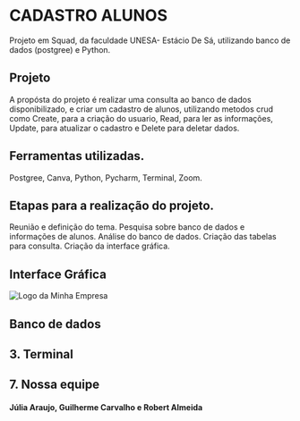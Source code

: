 # CADASTRO ALUNOS

Projeto em Squad, da faculdade UNESA- Estácio De Sá, utilizando banco de dados (postgree) e Python. 

<h2><strong> Projeto </strong></h2>
A propósta do projeto é realizar uma consulta ao banco de dados disponibilizado, e criar um cadastro de alunos, utilizando metodos crud como Create, para a criação do usuario, Read, para ler as informações, Update, para atualizar o cadastro e Delete para deletar dados.

<h2><strong> Ferramentas utilizadas. </strong></h2>
Postgree,
Canva,
Python,
Pycharm,
Terminal,
Zoom. 

<h2><strong> Etapas para a realização do projeto. </strong></h2>
Reunião e definição do tema. 
Pesquisa sobre banco de dados e informações de alunos. 
Análise do banco de dados. 
Criação das tabelas para consulta. 
Criação da interface gráfica. 


<h2><strong> Interface Gráfica </strong></h2>

<img src="/imagens_readme/TKINTER.jpg" alt="Logo da Minha Empresa">


<h2><strong> Banco de dados </strong></h2>


<h2><strong>3. Terminal </strong></h2>


<h2><strong>7. Nossa equipe </strong></h2>
<h4>Júlia Araujo, Guilherme Carvalho e Robert Almeida</h4>
<div align="center"> 

  </div> 

